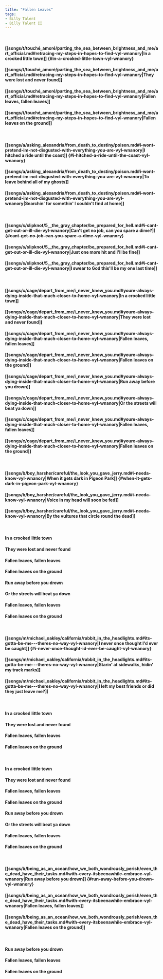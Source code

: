 ```yaml
---
title: "Fallen Leaves"
tags:
- Billy Talent
- Billy Talent II
---
```

&nbsp;
#### [[songs/t/touché_amoré/parting_the_sea_between_brightness_and_me/art_official.md#retracing-my-steps-in-hopes-to-find-vyl-wnanory|In a crooked little town]] {#in-a-crooked-little-town-vyl-wnanory}
#### [[songs/t/touché_amoré/parting_the_sea_between_brightness_and_me/art_official.md#retracing-my-steps-in-hopes-to-find-vyl-wnanory|They were lost and never found]]
#### [[songs/t/touché_amoré/parting_the_sea_between_brightness_and_me/art_official.md#retracing-my-steps-in-hopes-to-find-vyl-wnanory|Fallen leaves, fallen leaves]]
#### [[songs/t/touché_amoré/parting_the_sea_between_brightness_and_me/art_official.md#retracing-my-steps-in-hopes-to-find-vyl-wnanory|Fallen leaves on the ground]]
&nbsp;
#### [[songs/a/asking_alexandria/from_death_to_destiny/poison.md#i-wont-pretend-im-not-disgusted-with-everything-you-are-vyl-wnanory|I hitched a ride until the coast]] {#i-hitched-a-ride-until-the-coast-vyl-wnanory}
#### [[songs/a/asking_alexandria/from_death_to_destiny/poison.md#i-wont-pretend-im-not-disgusted-with-everything-you-are-vyl-wnanory|To leave behind all of my ghosts]]
#### [[songs/a/asking_alexandria/from_death_to_destiny/poison.md#i-wont-pretend-im-not-disgusted-with-everything-you-are-vyl-wnanory|Searchin' for somethin' I couldn't find at home]]
&nbsp;
#### [[songs/s/slipknot/5__the_gray_chapter/be_prepared_for_hell.md#i-cant-get-out-or-ill-die-vyl-wnanory|Can't get no job, can you spare a dime?]] {#cant-get-no-job-can-you-spare-a-dime-vyl-wnanory}
#### [[songs/s/slipknot/5__the_gray_chapter/be_prepared_for_hell.md#i-cant-get-out-or-ill-die-vyl-wnanory|Just one more hit and I'll be fine]]
#### [[songs/s/slipknot/5__the_gray_chapter/be_prepared_for_hell.md#i-cant-get-out-or-ill-die-vyl-wnanory|I swear to God this'll be my one last time]]
&nbsp;
#### [[songs/c/cage/depart_from_me/i_never_knew_you.md#youre-always-dying-inside-that-much-closer-to-home-vyl-wnanory|In a crooked little town]]
#### [[songs/c/cage/depart_from_me/i_never_knew_you.md#youre-always-dying-inside-that-much-closer-to-home-vyl-wnanory|They were lost and never found]]
#### [[songs/c/cage/depart_from_me/i_never_knew_you.md#youre-always-dying-inside-that-much-closer-to-home-vyl-wnanory|Fallen leaves, fallen leaves]]
#### [[songs/c/cage/depart_from_me/i_never_knew_you.md#youre-always-dying-inside-that-much-closer-to-home-vyl-wnanory|Fallen leaves on the ground]]
#### [[songs/c/cage/depart_from_me/i_never_knew_you.md#youre-always-dying-inside-that-much-closer-to-home-vyl-wnanory|Run away before you drown]]
#### [[songs/c/cage/depart_from_me/i_never_knew_you.md#youre-always-dying-inside-that-much-closer-to-home-vyl-wnanory|Or the streets will beat ya down]]
#### [[songs/c/cage/depart_from_me/i_never_knew_you.md#youre-always-dying-inside-that-much-closer-to-home-vyl-wnanory|Fallen leaves, fallen leaves]]
#### [[songs/c/cage/depart_from_me/i_never_knew_you.md#youre-always-dying-inside-that-much-closer-to-home-vyl-wnanory|Fallen leaves on the ground]]
&nbsp;
#### [[songs/b/boy_harsher/careful/the_look_you_gave_jerry.md#i-needa-know-vyl-wnanory|When it gets dark in Pigeon Park]] {#when-it-gets-dark-in-pigeon-park-vyl-wnanory}
#### [[songs/b/boy_harsher/careful/the_look_you_gave_jerry.md#i-needa-know-vyl-wnanory|Voice in my head will soon be fed]]
#### [[songs/b/boy_harsher/careful/the_look_you_gave_jerry.md#i-needa-know-vyl-wnanory|By the vultures that circle round the dead]]
&nbsp;
#### In a crooked little town
#### They were lost and never found
#### Fallen leaves, fallen leaves
#### Fallen leaves on the ground
#### Run away before you drown
#### Or the streets will beat ya down
#### Fallen leaves, fallen leaves
#### Fallen leaves on the ground
&nbsp;
#### [[songs/m/michael_oakley/california/rabbit_in_the_headlights.md#its-gotta-be-me---theres-no-way-vyl-wnanory|I never once thought I'd ever be caught]] {#i-never-once-thought-id-ever-be-caught-vyl-wnanory}
#### [[songs/m/michael_oakley/california/rabbit_in_the_headlights.md#its-gotta-be-me---theres-no-way-vyl-wnanory|Starin' at sidewalks, hidin' my track marks]]
#### [[songs/m/michael_oakley/california/rabbit_in_the_headlights.md#its-gotta-be-me---theres-no-way-vyl-wnanory|I left my best friends or did they just leave me?]]
&nbsp;
#### In a crooked little town
#### They were lost and never found
#### Fallen leaves, fallen leaves
#### Fallen leaves on the ground
&nbsp;
#### In a crooked little town
#### They were lost and never found
#### Fallen leaves, fallen leaves
#### Fallen leaves on the ground
#### Run away before you drown
#### Or the streets will beat ya down
#### Fallen leaves, fallen leaves
#### Fallen leaves on the ground
&nbsp;
#### [[songs/b/being_as_an_ocean/how_we_both_wondrously_perish/even_the_dead_have_their_tasks.md#with-every-itsbeenawhile-embrace-vyl-wnanory|Run away before you drown]] {#run-away-before-you-drown-vyl-wnanory}
#### [[songs/b/being_as_an_ocean/how_we_both_wondrously_perish/even_the_dead_have_their_tasks.md#with-every-itsbeenawhile-embrace-vyl-wnanory|Fallen leaves, fallen leaves]]
#### [[songs/b/being_as_an_ocean/how_we_both_wondrously_perish/even_the_dead_have_their_tasks.md#with-every-itsbeenawhile-embrace-vyl-wnanory|Fallen leaves on the ground]]
&nbsp;
#### Run away before you drown
#### Fallen leaves, fallen leaves
#### Fallen leaves on the ground
